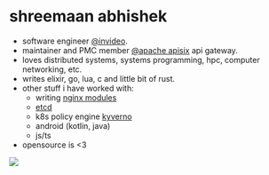 <!--**shreemaan-abhishek/shreemaan-abhishek** is a ✨ _special_ ✨ repository because its `README.md` (this file) appears on your GitHub profile.

Here are some ideas to get you started:

- 🔭 I’m currently working on ...
- 🌱 I’m currently learning ...
- 👯 I’m looking to collaborate on ...
- 🤔 I’m looking for help with ...
- 💬 Ask me about ...
- 📫 How to reach me: ...
- 😄 Pronouns: ...
- ⚡ Fun fact: ...
-->
# shreemaan abhishek

- software engineer [@invideo](https://invideo.io).
- maintainer and PMC member [@apache apisix](https://github.com/apache/apisix) api gateway.
- loves distributed systems, systems programming, hpc, computer networking, etc.
- writes elixir, go, lua, c and little bit of rust.
- other stuff i have worked with:
  -  writing [nginx modules](https://github.com/api7/apisix-nginx-module/pull/98)
  -  [etcd](https://github.com/etcd-io/etcd)
  -  k8s policy engine [kyverno](https://github.com/kyverno/kyverno/)
  -  android (kotlin, java)
  -  js/ts
- opensource is <3

<img src="https://komarev.com/ghpvc/?username=shreemaan-abhishek" />
